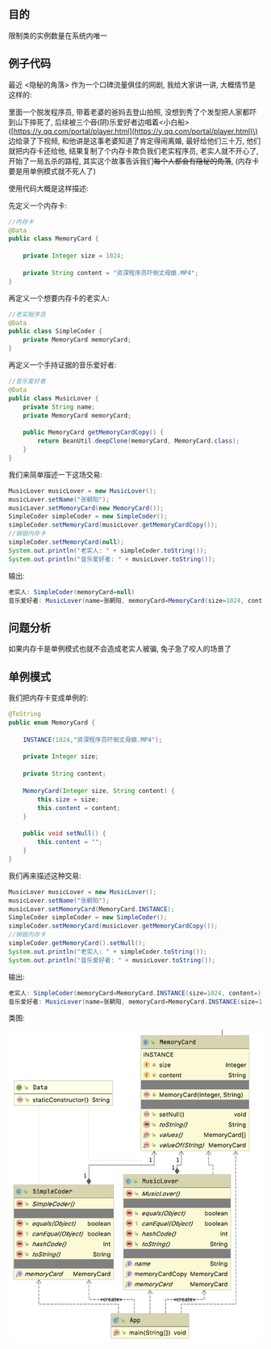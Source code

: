 ## 目的

限制类的实例数量在系统内唯一

## 例子代码

最近 &lt;隐秘的角落&gt; 作为一个口碑流量俱佳的网剧, 我给大家讲一讲, 大概情节是这样的:

里面一个脱发程序员, 带着老婆的爸妈去登山拍照, 没想到秀了个发型把人家都吓到山下摔死了, 后续被三个~~音~~\(阴\)乐爱好者边唱着&lt;小白船&gt; \([https://y.qq.com/portal/player.html](https://y.qq.com/portal/player.html)\) 边给录了下视频, 和他讲是这事老婆知道了肯定得闹离婚, 最好给他们三十万, 他们就把内存卡还给他, 结果复制了个内存卡欺负我们老实程序员, 老实人就不开心了, 开始了一局五杀的路程, 其实这个故事告诉我们~~每个人都会有隐秘的角落~~, \(内存卡要是用单例模式就不死人了\)

使用代码大概是这样描述:

先定义一个内存卡:

```java
//内存卡
@Data
public class MemoryCard {

    private Integer size = 1024;

    private String content = "资深程序员吓倒丈母娘.MP4";
}
```

再定义一个想要内存卡的老实人:

```java
//老实程序员
@Data
public class SimpleCoder {
    private MemoryCard memoryCard;
}
```

再定义一个手持证据的音乐爱好者:

```java
//音乐爱好者
@Data
public class MusicLover {
    private String name;
    private MemoryCard memoryCard;

    public MemoryCard getMemoryCardCopy() {
        return BeanUtil.deepClone(memoryCard, MemoryCard.class);
    }
}
```

我们来简单描述一下这场交易:

```java
MusicLover musicLover = new MusicLover();
musicLover.setName("张朝阳");
musicLover.setMemoryCard(new MemoryCard());
SimpleCoder simpleCoder = new SimpleCoder();
simpleCoder.setMemoryCard(musicLover.getMemoryCardCopy());
//销毁内存卡
simpleCoder.setMemoryCard(null);
System.out.println("老实人: " + simpleCoder.toString());
System.out.println("音乐爱好者: " + musicLover.toString());
```

输出:

```java
老实人: SimpleCoder(memoryCard=null)
音乐爱好者: MusicLover(name=张朝阳, memoryCard=MemoryCard(size=1024, content=资深程序员吓倒丈母娘.MP4))
```

## 问题分析

如果内存卡是单例模式也就不会造成老实人被骗, 兔子急了咬人的场景了

## 单例模式

我们把内存卡变成单例的:

```java
@ToString
public enum MemoryCard {

    INSTANCE(1024,"资深程序员吓倒丈母娘.MP4");

    private Integer size;

    private String content;

    MemoryCard(Integer size, String content) {
        this.size = size;
        this.content = content;
    }

    public void setNull() {
        this.content = "";
    }
}
```

我们再来描述这种交易:

```java
MusicLover musicLover = new MusicLover();
musicLover.setName("张朝阳");
musicLover.setMemoryCard(MemoryCard.INSTANCE);
SimpleCoder simpleCoder = new SimpleCoder();
simpleCoder.setMemoryCard(musicLover.getMemoryCardCopy());
//销毁内存卡
simpleCoder.getMemoryCard().setNull();
System.out.println("老实人: " + simpleCoder.toString());
System.out.println("音乐爱好者: " + musicLover.toString());
```

输出:

```java
老实人: SimpleCoder(memoryCard=MemoryCard.INSTANCE(size=1024, content=))
音乐爱好者: MusicLover(name=张朝阳, memoryCard=MemoryCard.INSTANCE(size=1024, content=))
```

类图:

![](/assets/2020070400.png)

